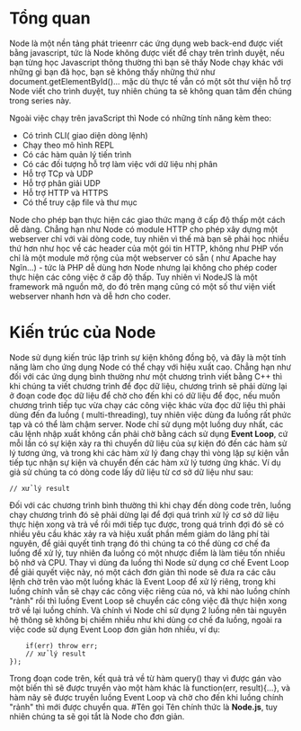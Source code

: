 # Tổng quan
Node là một nền tảng phát trieenrr các ứng dụng web back-end được viết bằng javascript, tức là Node không được viết để chạy trên trình duyệt, nếu bạn từng học Javascript thông thường thì bạn sẽ thấy Node chạy khác với những gì bạn đã học, bạn sẽ không thấy những thứ như document.getElementById()... mặc dù thực tế vẫn có một sôt thư viện hỗ trợ Node viết cho trình duyệt, tuy nhiên chúng ta sẽ không quan tâm đến chúng trong series này.

Ngoài việc chạy trên javaScript thì Node có những tính năng kèm theo:
- Có trình CLI( giao diện dòng lệnh)
- Chạy theo mô hình REPL
- Có các hàm quản lý tiến trình
- Có các đối tượng hỗ trợ làm việc với dữ liệu nhị phân
- Hỗ trợ TCp và UDP
- Hỗ trợ phân giải UDP
- Hỗ trợ HTTP và HTTPS
- Có thể truy cập file và thư mục

Node cho phép bạn thực hiện các giao thức mạng ở cấp độ thấp một cách dễ dàng. Chẳng hạn như Node có module HTTP cho phép xây dựng một webserver chỉ với vài dòng code, tuy nhiên vì thế mà bạn sẽ phải học nhiều thứ hơn như học về các header của một gói tin HTTP, không như PHP vốn chỉ là một module mở rộng của một webserver có sẵn ( như Apache hay Ngĩn...) - tức là PHP dễ dùng hơn Node nhưng lại không cho phép coder thực hiện các công việc ở cấp độ thấp. Tuy nhiên vì NodeJS là một framework mã nguồn mở, do đó trên mạng cũng có một số thư viện viết webserver nhanh hơn và dễ hơn cho coder.
# Kiến trúc của Node
Node sử dụng kiến trúc lập trình sự kiện không đồng bộ, và đây là một tính năng làm cho ứng dụng Node có thể chạy với hiệu xuất cao. Chẳng hạn như đối với các ứng dụng bình thường như một chương trình viết bằng C++ thì khi chúng ta viết chương trình để đọc dữ liệu, chương trình sẽ phải dừng lại ở đoạn code đọc dữ liệu để chờ cho đến khi có dữ liệu để đọc, nếu muốn chương trình tiếp tục vừa chạy các công việc khác vừa đọc dữ liệu thì phải dùng đến đa luồng ( multi-threading), tuy nhiên việc dùng đa luồng rất phức tạp và có thể làm chậm server.
Node chỉ sử dụng một luồng duy nhất, các câu lệnh nhập xuất không cần phải chờ bằng cách sử dụng **Event Loop**, cứ mỗi lần có sự kiện xảy ra thì chuyển dữ liệu của sự kiện đó đến các hàm sử lý tương ứng, và trong khi các hàm xử lý đang chạy thì vòng lặp sự kiện vẫn tiếp tục nhận sự kiện và chuyển đến các hàm xử lý tương ứng khác.
Ví dụ giả sử chúng ta có dòng code lấy dữ liệu từ cơ sở dữ liệu như sau:
```result = query('SELECT * from db');
// xử lý result 
```
Đối với các chương trình bình thường thì khi chạy đến dòng code trên, luồng chạy chương trình đó sẽ phải dừng lại để đợi quá trình xử lý cơ sở dữ liệu thực hiện xong và trả về rồi mới tiếp tục được, trong quá trình đợi đó sẽ có nhiều yêu cầu khác xảy ra và hiệu xuất phần mềm giảm do lãng phí tài nguyên, để giải quyết tình trạng đó thì chúng ta có thể dùng cơ chế đa luồng để xử lý, tuy nhiên đa luồng có một nhược điểm là làm tiêu tốn nhiều bộ nhớ và CPU.
Thay vì dùng đa luồng thì Node sử dụng cơ chế Event Loop để giải quyết việc này, nó một cách đơn giản thì node sẽ đưa ra các câu lệnh chờ trên vào một luồng khác là Event Loop để xử lý riêng, trong khi luồng chính vẫn sẽ chạy các công việc riêng của nó, và khi nào luồng chính "rảnh" rồi thì luồng Event Loop sẽ chuyển các công việc đã thực hiện xong trở về lại luồng chính. Và chính vì Node chỉ sử dụng 2 luồng nên tài nguyên hệ thông sẽ không bị chiếm nhiều như khi dùng cơ chế đa luồng, ngoài ra việc code sử dụng Event Loop đơn giản hơn nhiều, ví dụ:
```query('SELECT * from db', function(err, result) {
	if(err) throw err;
	// xử lý result
});
```
Trong đoạn code trên, kết quả trả về từ hàm query() thay vì được gán vào một biến thì sẽ được truyền vào một hàm khác là function(err, result){...}, và hàm nãy sẽ được truyền luồng Event Loop và chờ cho đến khi luồng chính "rảnh" thì mới được chuyển qua.
#Tên gọi
Tên chính thức là **Node.js**, tuy nhiên chúng ta sẽ gọi tắt là Node cho đơn giản.


